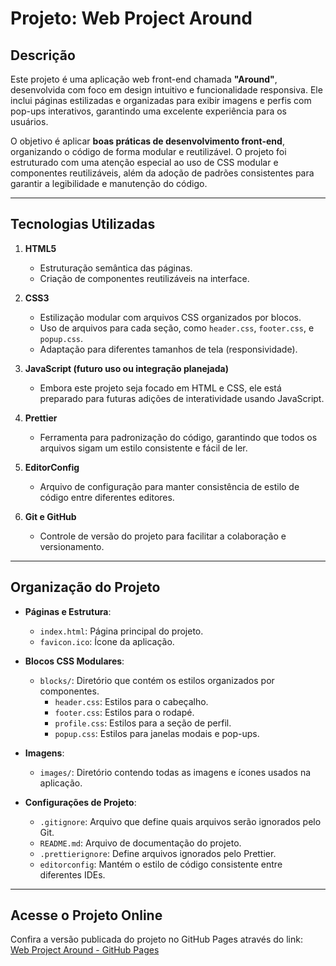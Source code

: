 # Projeto: Web Project Around  

## Descrição

Este projeto é uma aplicação web front-end chamada **"Around"**, desenvolvida com foco em design intuitivo e funcionalidade responsiva. Ele inclui páginas estilizadas e organizadas para exibir imagens e perfis com pop-ups interativos, garantindo uma excelente experiência para os usuários. 

O objetivo é aplicar **boas práticas de desenvolvimento front-end**, organizando o código de forma modular e reutilizável. O projeto foi estruturado com uma atenção especial ao uso de CSS modular e componentes reutilizáveis, além da adoção de padrões consistentes para garantir a legibilidade e manutenção do código.

---

## Tecnologias Utilizadas

1. **HTML5**  
   - Estruturação semântica das páginas.
   - Criação de componentes reutilizáveis na interface.

2. **CSS3**  
   - Estilização modular com arquivos CSS organizados por blocos.
   - Uso de arquivos para cada seção, como `header.css`, `footer.css`, e `popup.css`.
   - Adaptação para diferentes tamanhos de tela (responsividade).

3. **JavaScript (futuro uso ou integração planejada)**  
   - Embora este projeto seja focado em HTML e CSS, ele está preparado para futuras adições de interatividade usando JavaScript.

4. **Prettier**  
   - Ferramenta para padronização do código, garantindo que todos os arquivos sigam um estilo consistente e fácil de ler.

5. **EditorConfig**  
   - Arquivo de configuração para manter consistência de estilo de código entre diferentes editores.

6. **Git e GitHub**  
   - Controle de versão do projeto para facilitar a colaboração e versionamento.

---

## Organização do Projeto

- **Páginas e Estrutura**:
  - `index.html`: Página principal do projeto.
  - `favicon.ico`: Ícone da aplicação.

- **Blocos CSS Modulares**:
  - `blocks/`: Diretório que contém os estilos organizados por componentes.
    - `header.css`: Estilos para o cabeçalho.
    - `footer.css`: Estilos para o rodapé.
    - `profile.css`: Estilos para a seção de perfil.
    - `popup.css`: Estilos para janelas modais e pop-ups.

- **Imagens**:
  - `images/`: Diretório contendo todas as imagens e ícones usados na aplicação.

- **Configurações de Projeto**:
  - `.gitignore`: Arquivo que define quais arquivos serão ignorados pelo Git.
  - `README.md`: Arquivo de documentação do projeto.
  - `.prettierignore`: Define arquivos ignorados pelo Prettier.
  - `editorconfig`: Mantém o estilo de código consistente entre diferentes IDEs.

---

## Acesse o Projeto Online

Confira a versão publicada do projeto no GitHub Pages através do link:  
[Web Project Around - GitHub Pages](https://fphellippe.github.io/web_project_around/)